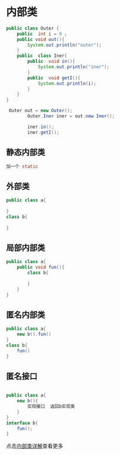 # 内部类

```java
public class Outer {
    public  int i = 0 ;
    public void out(){
        System.out.println("outer");
    }
    public  class Iner{
        public  void in(){
            System.out.println("iner");
        }
        public  void getI(){
            System.out.println(i);
        }
    }
}

 Outer out = new Outer();
        Outer.Iner iner = out.new Iner();

        iner.in();
        iner.getI();
```

## 静态内部类

```java
加一个 static
```

## 外部类

```java
public class a{
    
}
class b{
    
}
```



## 局部内部类

```java
public class a{
    public void fun(){
        class b{
            
        }
    }
}
```



## 匿名内部类

```java
public class a{
    new b().fun()
}
class b{
    fun()
}
```



## 匿名接口

```java

public class a{ 
    new b(){
        实现接口  返回b实现类
    }
}
interface b{
    fun();
}
```



点击[内部类详解](https://blog.csdn.net/Hacker_ZhiDian/article/details/82193100)查看更多

